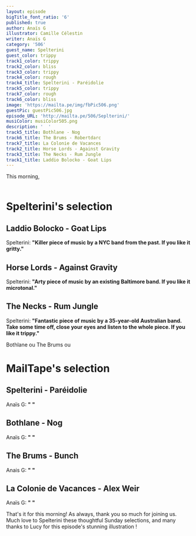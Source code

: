 ```yaml
---
layout: episode
bigTitle_font_ratio: '6'
published: true
author: Anaïs G
illustrator: Camille Célestin
writer: Anaïs G
category: '506'
guest_name: Spelterini
guest_color: trippy
track1_color: trippy
track2_color: bliss
track3_color: trippy
track4_color: rough
track4_title: Spelterini - Paréidolie
track5_color: trippy
track7_color: rough
track6_color: bliss
image: 'https://mailta.pe/img/fbPic506.png'
guestPic: guestPic506.jpg
episode_URL: 'http://mailta.pe/506/Seplterini/'
musiColor: musiColor505.png
description: '  '
track5_title: Bothlane - Nog
track6_title: The Brums - Robertdarc
track7_title: La Colonie de Vacances
track2_title: Horse Lords - Against Gravity
track3_title: The Necks - Rum Jungle
track1_title: Laddio Bolocko - Goat Lips
---
```

<p id="introduction"> This morning, 
<br><br>
  
</p>

# Spelterini's selection

## Laddio Bolocko - Goat Lips
Spelterini: **"**Killer piece of music by a NYC band from the past. If you like it gritty.**"**

## Horse Lords - Against Gravity
Spelterini: **"**Arty piece of music by an existing Baltimore band. If you like it microtonal.**"**

## The Necks - Rum Jungle 
Spelterini: **"**Fantastic piece of music by a 35-year-old Australian band. Take some time off, close your eyes and listen to the whole piece. If you like it trippy.**"**

Bothlane ou The Brums ou 
# MailTape's selection

## Spelterini - Paréidolie
Anaïs G: **"** **"**

## Bothlane - Nog 
Anaïs G: **"** **"**

## The Brums - Bunch
Anais G: **"** **"**

## La Colonie de Vacances - Alex Weir 
Anaïs G: **"** **"**

<p id="outroduction">That's it for this morning! As always, thank you so much for joining us. Much love to Spelterini these thoughtful Sunday selections, and many thanks to Lucy for this episode's stunning illustration !</p>
